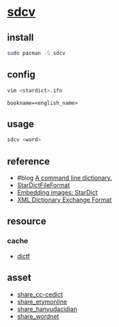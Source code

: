 # [sdcv](https://github.com/Dushistov/sdcv)

## install

```sh
sudo pacman -S sdcv
```

## config

```sh
vim <stardict>.ifo
```

```
bookname=<english_name>
```

## usage

```sh
sdcv <word>
```

## reference

- #blog [A command line dictionary.](https://nchrs.xyz/stardict.html)
- [StarDictFileFormat](https://stardict-4.sourceforge.net/StarDictFileFormat)
- [Embedding images: StarDict](https://github.com/nikita-moor/latin-dictionary/issues/2#issuecomment-496029572)
- [XML Dictionary Exchange Format](https://xdxf.sourceforge.net/)

## resource

### cache

- [dictf](https://github.com/aeghn/scripts)

## asset

- [share_cc-cedict](https://github.com/scillidan/share_cc-cedict)
- [share_etymonline](https://github.com/scillidan/share_etymonline)
- [share_hanyudacidian](https://github.com/scillidan/share_hanyudacidian)
- [share_wordnet](https://github.com/scillidan/share_wordnet)
